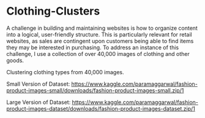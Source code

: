 # Clothing-Clusters
A challenge in building and maintaining websites is how to organize content into a logical, user-friendly structure. This is particularly relevant for retail websites, as sales are contingent upon customers being able to find items they may be interested in purchasing. To address an instance of this challenge, I use a collection of over 40,000 images of clothing and other goods. 


Clustering clothing types from 40,000 images. 



Small Version of Dataset: 
https://www.kaggle.com/paramaggarwal/fashion-product-images-small/downloads/fashion-product-images-small.zip/1

Large Version of Dataset: 
https://www.kaggle.com/paramaggarwal/fashion-product-images-dataset/downloads/fashion-product-images-dataset.zip/1
